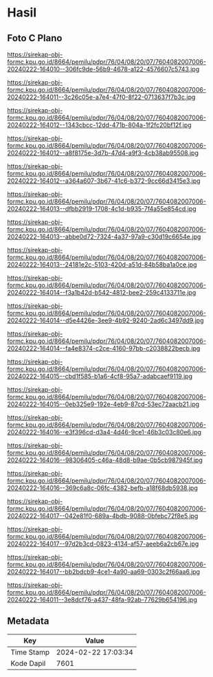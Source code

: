 # Hasil

## Foto C Plano

https://sirekap-obj-formc.kpu.go.id/8664/pemilu/pdpr/76/04/08/20/07/7604082007006-20240222-164010--306fc9de-56b9-4678-a122-4576607c5743.jpg

https://sirekap-obj-formc.kpu.go.id/8664/pemilu/pdpr/76/04/08/20/07/7604082007006-20240222-164011--3c26c05e-a7e4-47f0-8f22-0713637f7b3c.jpg

https://sirekap-obj-formc.kpu.go.id/8664/pemilu/pdpr/76/04/08/20/07/7604082007006-20240222-164012--1343cbcc-12dd-471b-804a-1f2fc20bf12f.jpg

https://sirekap-obj-formc.kpu.go.id/8664/pemilu/pdpr/76/04/08/20/07/7604082007006-20240222-164012--a8f8175e-3d7b-47d4-a9f3-4cb38ab95508.jpg

https://sirekap-obj-formc.kpu.go.id/8664/pemilu/pdpr/76/04/08/20/07/7604082007006-20240222-164012--a364a607-3b67-41c6-b372-9cc66d3415e3.jpg

https://sirekap-obj-formc.kpu.go.id/8664/pemilu/pdpr/76/04/08/20/07/7604082007006-20240222-164013--dfbb2919-1708-4c1d-b935-7f4a55e854cd.jpg

https://sirekap-obj-formc.kpu.go.id/8664/pemilu/pdpr/76/04/08/20/07/7604082007006-20240222-164013--abbe0d72-7324-4a37-97a9-c30d19c6654e.jpg

https://sirekap-obj-formc.kpu.go.id/8664/pemilu/pdpr/76/04/08/20/07/7604082007006-20240222-164013--24181e2c-5103-420d-a51d-84b58ba1a0ce.jpg

https://sirekap-obj-formc.kpu.go.id/8664/pemilu/pdpr/76/04/08/20/07/7604082007006-20240222-164014--f3a1b42d-b542-4812-bee2-259c4133711e.jpg

https://sirekap-obj-formc.kpu.go.id/8664/pemilu/pdpr/76/04/08/20/07/7604082007006-20240222-164014--d5e4426e-3ee9-4b92-9240-2ad6c3497dd9.jpg

https://sirekap-obj-formc.kpu.go.id/8664/pemilu/pdpr/76/04/08/20/07/7604082007006-20240222-164014--fa4e8374-c2ce-4160-97bb-c2038822becb.jpg

https://sirekap-obj-formc.kpu.go.id/8664/pemilu/pdpr/76/04/08/20/07/7604082007006-20240222-164015--cbd1f585-b1a6-4cf8-95a7-adabcaef9119.jpg

https://sirekap-obj-formc.kpu.go.id/8664/pemilu/pdpr/76/04/08/20/07/7604082007006-20240222-164015--0eb325e9-192e-4eb9-87cd-53ec72aacb21.jpg

https://sirekap-obj-formc.kpu.go.id/8664/pemilu/pdpr/76/04/08/20/07/7604082007006-20240222-164016--e3f396cd-d3a4-4d46-9ce1-46b3c03c80e6.jpg

https://sirekap-obj-formc.kpu.go.id/8664/pemilu/pdpr/76/04/08/20/07/7604082007006-20240222-164016--98306405-c46a-48d8-b9ae-0b5cb987945f.jpg

https://sirekap-obj-formc.kpu.go.id/8664/pemilu/pdpr/76/04/08/20/07/7604082007006-20240222-164016--369c6a8c-06fc-4382-befb-a18f68db5938.jpg

https://sirekap-obj-formc.kpu.go.id/8664/pemilu/pdpr/76/04/08/20/07/7604082007006-20240222-164017--042e81f0-689a-4bdb-9088-0bfebc72f8e5.jpg

https://sirekap-obj-formc.kpu.go.id/8664/pemilu/pdpr/76/04/08/20/07/7604082007006-20240222-164017--97d2b3cd-0823-4134-af57-aeeb6a2cb67e.jpg

https://sirekap-obj-formc.kpu.go.id/8664/pemilu/pdpr/76/04/08/20/07/7604082007006-20240222-164017--bb2bdcb9-4ce1-4a90-aa69-0303c2f66aa6.jpg

https://sirekap-obj-formc.kpu.go.id/8664/pemilu/pdpr/76/04/08/20/07/7604082007006-20240222-164011--3e8dcf76-a437-48fa-92ab-77629b654196.jpg


## Metadata

| Key        | Value               |
| ---------- | ------------------- |
| Time Stamp | 2024-02-22 17:03:34 |
| Kode Dapil | 7601                |



